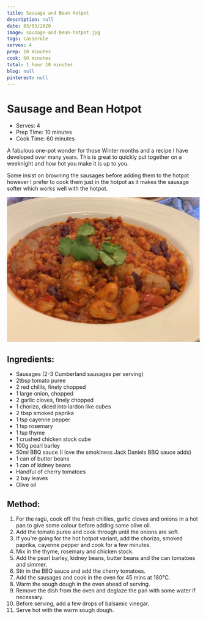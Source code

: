 ```yaml
---
title: Sausage and Bean Hotpot
description: null
date: 03/03/2020
image: sausage-and-bean-hotpot.jpg
tags: Casserole
serves: 4
prep: 10 minutes
cook: 60 minutes
total: 1 hour 10 minutes
blog: null
pinterest: null
---
```


# Sausage and Bean Hotpot

* Serves: 4
* Prep Time: 10 minutes
* Cook Time: 60 minutes

A fabulous one-pot wonder for those Winter months and a recipe I have developed over many years.
This is great to quickly put together on a weeknight and how hot you make it is up to you.

Some insist on browning the sausages before adding them to the hotpot however I prefer to cook them just in the hotpot as it makes the sausage softer which works well with the hotpot.

![Sausage and Bean Hotpot](../images/sausage-and-bean-hotpot.jpg)

## Ingredients:
* Sausages (2-3 Cumberland sausages per serving)
* 2tbsp tomato puree
* 2 red chillis, finely chopped
* 1 large onion, chopped
* 2 garlic cloves, finely chopped
* 1 chorizo, diced into lardon like cubes
* 2 tbsp smoked paprika
* 1 tsp cayenne pepper
* 1 tsp rosemary
* 1 tsp thyme
* 1 crushed chicken stock cube
* 100g pearl barley
* 50ml BBQ sauce (I love the smokiness Jack Daniels BBQ sauce adds)
* 1 can of butter beans
* 1 can of kidney beans
* Handful of cherry tomatoes
* 2 bay leaves
* Olive oil


## Method:
1. For the ragù, cook off the fresh chillies, garlic cloves and onions in a hot pan to give some colour before adding some olive oil.
2. Add the tomato puree and cook through until the onions are soft.
3. If you're going for the hot hotpot variant, add the chorizo, smoked paprika, cayenne pepper and cook for a few minutes.
4. Mix in the thyme, rosemary and chicken stock.
5. Add the pearl barley, kidney beans, butter beans and the can tomatoes and simmer.
6. Stir in the BBQ sauce and add the cherry tomatoes.
7. Add the sausages and cook in the oven for 45 mins at 180°C.
8. Warm the sough dough in the oven ahead of serving.
9. Remove the dish from the oven and deglaze the pan with some water if necessary.
10. Before serving, add a few drops of balsamic vinegar.
11. Serve hot with the warm sough dough.
